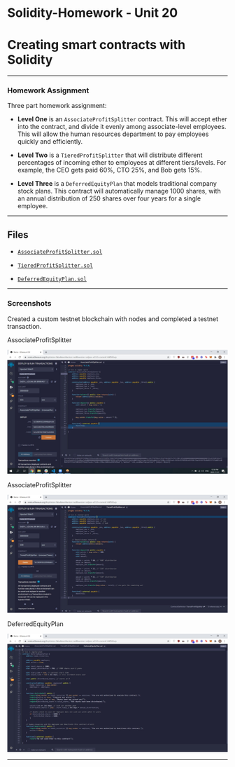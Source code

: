 # Solidity-Homework - Unit 20

# Creating smart contracts with Solidity

---

### Homework Assignment

Three part homework assignment:
* **Level One** is an `AssociateProfitSplitter` contract. This will accept ether into the contract, and divide it evenly among associate-level employees. This will allow the human resources department to pay employees quickly and efficiently.

* **Level Two** is a `TieredProfitSplitter` that will distribute different percentages of incoming ether to employees at different tiers/levels. For example, the CEO gets paid 60%, CTO 25%, and Bob gets 15%.

* **Level Three** is a `DeferredEquityPlan` that models traditional company stock plans. This contract will automatically manage 1000 shares, with an annual distribution of 250 shares over four years for a single employee.

---

## Files

* [`AssociateProfitSplitter.sol`](Codes/AssociateProfitSplitter.sol)

* [`TieredProfitSplitter.sol`](Codes/TieredProfitSplitter.sol)

* [`DeferredEquityPlan.sol`](Codes/DeferredEquityPlan.sol)

---

### Screenshots 

Created a custom testnet blockchain with nodes and completed a testnet transaction. 

AssociateProfitSplitter

![AssociateProfitSplitter](Images/AssociateProfitSplitter.JPG)

AssociateProfitSplitter

![TieredProfitSplitter](Images/TieredProfitSplitter.JPG)

DeferredEquityPlan

![DeferredEquityPlan](Images/DeferredEquityPlan.JPG)
 
---


